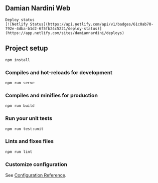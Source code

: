 ## Damian Nardini Web
```
Deploy status
[![Netlify Status](https://api.netlify.com/api/v1/badges/61c0ab70-792e-4dba-b1d2-6f5fb24c5221/deploy-status)](https://app.netlify.com/sites/damiannardini/deploys)
```

## Project setup
```
npm install
```

### Compiles and hot-reloads for development
```
npm run serve
```

### Compiles and minifies for production
```
npm run build
```

### Run your unit tests
```
npm run test:unit
```

### Lints and fixes files
```
npm run lint
```

### Customize configuration
See [Configuration Reference](https://cli.vuejs.org/config/).
